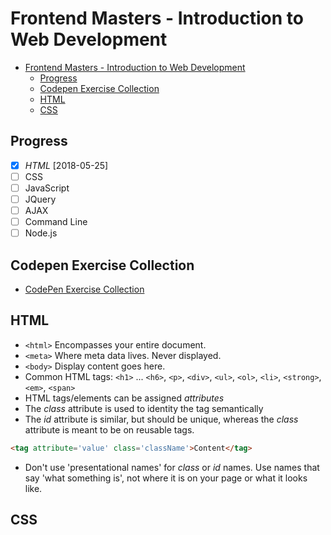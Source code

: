 # Frontend Masters - Introduction to Web Development

<!-- TOC -->

- [Frontend Masters - Introduction to Web Development](#frontend-masters---introduction-to-web-development)
  - [Progress](#progress)
  - [Codepen Exercise Collection](#codepen-exercise-collection)
  - [HTML](#html)
  - [CSS](#css)

<!-- /TOC -->

## Progress

- [X] *HTML* [2018-05-25]
- [ ] CSS
- [ ] JavaScript
- [ ] JQuery
- [ ] AJAX
- [ ] Command Line
- [ ] Node.js

## Codepen Exercise Collection

- [CodePen Exercise Collection](https://codepen.io/collection/DykjPp/)

## HTML

- `<html>` Encompasses your entire document.
- `<meta>` Where meta data lives. Never displayed.
- `<body>` Display content goes here.
- Common HTML tags: `<h1>` ... `<h6>`, `<p>`, `<div>`, `<ul>`, `<ol>`, `<li>`, `<strong>`, `<em>`, `<span>`
- HTML tags/elements can be assigned _attributes_
- The _class_ attribute is used to identity the tag semantically
- The _id_ attribute is similar, but should be unique, whereas the _class_ attribute is meant to be on reusable tags.

```html
<tag attribute='value' class='className'>Content</tag>
```

- Don't use 'presentational names' for _class_ or _id_ names. Use names that say 'what something is', not where it is on your page or what it looks like.

## CSS
